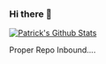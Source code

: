 ### Hi there 👋


[![Patrick's Github Stats](https://github-readme-stats.vercel.app/api?username=patrick-may)](https://github.com/anuraghazra/github-readme-stats)


Proper Repo Inbound....
<!--
**patrick-may/patrick-may** is a ✨ _special_ ✨ repository because its `README.md` (this file) appears on your GitHub profile.

Here are some ideas to get you started:

- 🔭 I’m currently working on ...
- 🌱 I’m currently learning ...
- 👯 I’m looking to collaborate on ...
- 🤔 I’m looking for help with ...
- 💬 Ask me about ...
- 📫 How to reach me: ...
- 😄 Pronouns: ...
- ⚡ Fun fact: ...
-->
